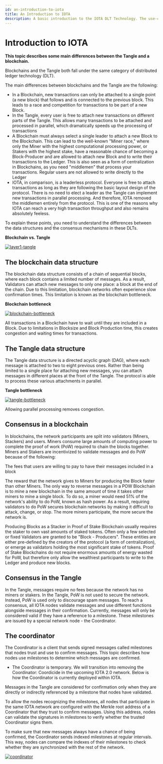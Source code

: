 ```yaml
---
id: an-introduction-to-iota
title: An Introduction to IOTA
description: A basic introduction to the IOTA DLT Technology. The use-cases and the Ecosystem developed around it.
---
```



# Introduction to IOTA

**This topic describes some main differences between the Tangle and a blockchain.**

Blockchains and the Tangle both fall under the same category of distributed ledger technology (DLT).

The main differences between blockchains and the Tangle are the following:

- In a Blockchain, new transactions can only be attached to a single point (a new block) that follows and is connected to the previous block. This leads to a race and competition for transactions to be part of a new Block.
- In the Tangle, every user is free to attach new transactions on different parts of the Tangle. This allows many transactions to be attached and processed in parallel, which dramatically speeds up the processing of transactions
- A Blockchain must always select a single leader to attach a new Block to the Blockchain. This can lead to the well-known "Miner race," where only the Miner with the highest computational processing power, or Stakers with the highest stake, have a reasonable chance of becoming a Block-Producer and are allowed to attach new Block and to write their transactions to the Ledger. This is also seen as a form of centralization in Blockchains, as you need "middlemen" that process your transactions. Regular users are not allowed to write directly to the Ledger
- IOTA, in comparison, is a leaderless protocol. Everyone is free to attach transactions as long as they are following the basic layout design of the protocol. There is no need to elect a leader as the Tangle can implement new transactions in parallel processing. And therefore, IOTA removed the middlemen entirely from the protocol. This is one of the reasons why IOTA can reach a very high transaction throughput and also remains absolutely feeless.

To explain these points, you need to understand the differences between the data structures and the consensus mechanisms in these DLTs.

**Blockchain vs. Tangle**

[![layer1-tangle](/img/learn/layer1-tangle.png)](/img/learn/layer1-tangle.png)

## **The blockchain data structure**

The blockchain data structure consists of a chain of sequential blocks, where each block contains a limited number of messages.
As a result, Validators can attach new messages to only one place: a block at the end of the chain. Due to this limitation, blockchain networks often experience slow confirmation times. This limitation is known as the blockchain bottleneck.

**Blockchain bottleneck**

[![blockchain-bottleneck](/img/learn/blockchain-bottleneck.gif)](/img/learn/blockchain-bottleneck.gif)

All transactions in a Blockchain have to wait until they are included in a Block. Due to limitations in Blocksize and Block Production time, this creates congestion and waiting times for transactions.




## **The Tangle data structure**

The Tangle data structure is a directed acyclic graph (DAG), where each message is attached to two to eight previous ones.
Rather than being limited to a single place for attaching new messages, you can attach messages in different places at the front of the Tangle. The protocol is able to process these various attachments in parallel.

**Tangle bottleneck**

[![tangle-bottleneck](/img/learn/tangle-bottleneck.gif)](/img/learn/tangle-bottleneck.gif)

Allowing parallel processing removes congestion.



## **Consensus in a blockchain**

In blockchains, the network participants are split into validators (Miners, Stackers) and users. 
Miners consume large amounts of computing power to complete the proof of work (PoW) required to chain the blocks together. 
Miners and Stakers are incentivized to validate messages and do PoW because of the following:

The fees that users are willing to pay to have their messages included in a block

The reward that the network gives to Miners for producing the Block faster than other Miners.
The only way to reverse messages in a POW Blockchain is to mine a new blockchain in the same amount of time it takes other miners to mine a single block. To do so, a miner would need 51% of the network's ability to do PoW, known as hash power.
As a result, requiring validators to do PoW secures blockchain networks by making it difficult to attack, change, or stop. The more miners participate, the more secure the network is.

Producing Blocks as a Stacker in Proof of Stake Blockchain usually requires the staker to own vast amounts of staked tokens. Often only a few selected or fixed Validators are granted to be "Block - Producers". These entities are either pre-defined by the creators of the protocol (a form of centralization), or emerge as validators holding the most significant stake of tokens. Proof of Stake Blockchains do not require enormous amounts of energy wasted for PoW, but therefore only allow the wealthiest participants to write to the Ledger and produce new blocks. 

## **Consensus in the Tangle**

In the Tangle, messages require no fees because the network has no miners or stakers.
In the Tangle, PoW is not used to secure the network. Instead, PoW is used only to discourage spam messages.
To reach a consensus, all IOTA nodes validate messages and use different functions alongside messages in their confirmation.
Currently, messages will only be considered valid if they have a reference to a milestone. These milestones are issued by a special network node - the Coordinator.

## **The coordinator**

The Coordinator is a client that sends signed messages called milestones that nodes trust and use to confirm messages. This topic describes how nodes use milestones to determine which messages are confirmed.

 - The Coordinator is temporary. We will transition into removing the Coordinator: Coordicide in the upcoming IOTA 2.0 network. Below is how the Coordinator is currently deployed within IOTA.

Messages in the Tangle are considered for confirmation only when they are directly or indirectly referenced by a milestone that nodes have validated.

To allow the nodes recognizing the milestones, all nodes that participate in the same IOTA network are configured with the Merkle root address of a Coordinator that they trust to confirm messages. Using this address, nodes can validate the signatures in milestones to verify whether the trusted Coordinator signs them.

To make sure that new messages always have a chance of being confirmed, the Coordinator sends indexed milestones at regular intervals. This way, nodes can compare the indexes of their milestones to check whether they are synchronized with the rest of the network.

[![coordinator](/img/learn/milestones.gif)](/img/learn/milestones.gif)
